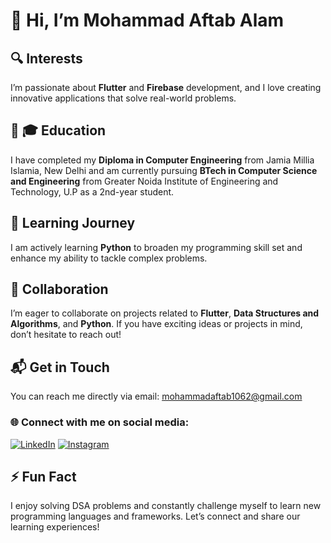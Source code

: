 # 👋 Hi, I’m Mohammad Aftab Alam

## 🔍 Interests
I’m passionate about **Flutter** and **Firebase** development, and I love creating innovative applications that solve real-world problems.

## 🌱 🎓 Education
I have completed my **Diploma in Computer Engineering** from Jamia Millia Islamia, New Delhi and am currently pursuing **BTech in Computer Science and Engineering** from Greater Noida Institute of Engineering and Technology, U.P as a 2nd-year student.

## 🚀 Learning Journey
I am actively learning **Python** to broaden my programming skill set and enhance my ability to tackle complex problems.

## 🤝 Collaboration
I’m eager to collaborate on projects related to **Flutter**, **Data Structures and Algorithms**, and **Python**. If you have exciting ideas or projects in mind, don’t hesitate to reach out!

## 📬 Get in Touch
You can reach me directly via email: [mohammadaftab1062@gmail.com](mailto:mohammadaftab1062@gmail.com)

### 🌐 Connect with me on social media:
[![LinkedIn](https://img.icons8.com/color/48/000000/linkedin.png)](https://www.linkedin.com/in/mdaftabalam1062)
[![Instagram](https://img.icons8.com/color/48/000000/instagram-new.png)](https://www.instagram.com/mohammad._aftab._)


## ⚡ Fun Fact
I enjoy solving DSA problems and constantly challenge myself to learn new programming languages and frameworks. Let’s connect and share our learning experiences!
